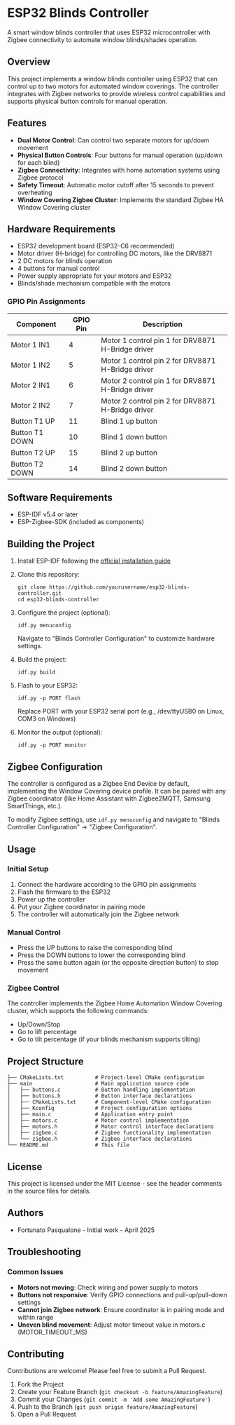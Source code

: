 # ESP32 Blinds Controller

A smart window blinds controller that uses ESP32 microcontroller with Zigbee connectivity to automate window blinds/shades operation.

## Overview

This project implements a window blinds controller using ESP32 that can control up to two motors for automated window coverings. The controller integrates with Zigbee networks to provide wireless control capabilities and supports physical button controls for manual operation.

## Features

- **Dual Motor Control**: Can control two separate motors for up/down movement
- **Physical Button Controls**: Four buttons for manual operation (up/down for each blind)
- **Zigbee Connectivity**: Integrates with home automation systems using Zigbee protocol
- **Safety Timeout**: Automatic motor cutoff after 15 seconds to prevent overheating
- **Window Covering Zigbee Cluster**: Implements the standard Zigbee HA Window Covering cluster

## Hardware Requirements

- ESP32 development board (ESP32-C6 recommended)
- Motor driver (H-bridge) for controlling DC motors, like the DRV8871
- 2 DC motors for blinds operation
- 4 buttons for manual control
- Power supply appropriate for your motors and ESP32
- Blinds/shade mechanism compatible with the motors

### GPIO Pin Assignments

| Component      | GPIO Pin | Description                                       |
| -------------- | -------- | ------------------------------------------------- |
| Motor 1 IN1    | 4        | Motor 1 control pin 1 for DRV8871 H-Bridge driver |
| Motor 1 IN2    | 5        | Motor 1 control pin 2 for DRV8871 H-Bridge driver |
| Motor 2 IN1    | 6        | Motor 2 control pin 1 for DRV8871 H-Bridge driver |
| Motor 2 IN2    | 7        | Motor 2 control pin 2 for DRV8871 H-Bridge driver |
| Button T1 UP   | 11       | Blind 1 up button                                 |
| Button T1 DOWN | 10       | Blind 1 down button                               |
| Button T2 UP   | 15       | Blind 2 up button                                 |
| Button T2 DOWN | 14       | Blind 2 down button                               |

## Software Requirements

- ESP-IDF v5.4 or later
- ESP-Zigbee-SDK (included as components)

## Building the Project

1. Install ESP-IDF following the [official installation guide](https://docs.espressif.com/projects/esp-idf/en/latest/esp32/get-started/index.html)
2. Clone this repository:
   ```
   git clone https://github.com/yourusername/esp32-blinds-controller.git
   cd esp32-blinds-controller
   ```
3. Configure the project (optional):

   ```
   idf.py menuconfig
   ```

   Navigate to "Blinds Controller Configuration" to customize hardware settings.

4. Build the project:

   ```
   idf.py build
   ```

5. Flash to your ESP32:

   ```
   idf.py -p PORT flash
   ```

   Replace PORT with your ESP32 serial port (e.g., /dev/ttyUSB0 on Linux, COM3 on Windows)

6. Monitor the output (optional):
   ```
   idf.py -p PORT monitor
   ```

## Zigbee Configuration

The controller is configured as a Zigbee End Device by default, implementing the Window Covering device profile. It can be paired with any Zigbee coordinator (like Home Assistant with Zigbee2MQTT, Samsung SmartThings, etc.).

To modify Zigbee settings, use `idf.py menuconfig` and navigate to "Blinds Controller Configuration" → "Zigbee Configuration".

## Usage

### Initial Setup

1. Connect the hardware according to the GPIO pin assignments
2. Flash the firmware to the ESP32
3. Power up the controller
4. Put your Zigbee coordinator in pairing mode
5. The controller will automatically join the Zigbee network

### Manual Control

- Press the UP buttons to raise the corresponding blind
- Press the DOWN buttons to lower the corresponding blind
- Press the same button again (or the opposite direction button) to stop movement

### Zigbee Control

The controller implements the Zigbee Home Automation Window Covering cluster, which supports the following commands:

- Up/Down/Stop
- Go to lift percentage
- Go to tilt percentage (if your blinds mechanism supports tilting)

## Project Structure

```
├── CMakeLists.txt          # Project-level CMake configuration
├── main                    # Main application source code
│   ├── buttons.c           # Button handling implementation
│   ├── buttons.h           # Button interface declarations
│   ├── CMakeLists.txt      # Component-level CMake configuration
│   ├── Kconfig             # Project configuration options
│   ├── main.c              # Application entry point
│   ├── motors.c            # Motor control implementation
│   ├── motors.h            # Motor control interface declarations
│   ├── zigbee.c            # Zigbee functionality implementation
│   └── zigbee.h            # Zigbee interface declarations
└── README.md               # This file
```

## License

This project is licensed under the MIT License - see the header comments in the source files for details.

## Authors

- Fortunato Pasqualone - Initial work - April 2025

## Troubleshooting

### Common Issues

- **Motors not moving**: Check wiring and power supply to motors
- **Buttons not responsive**: Verify GPIO connections and pull-up/pull-down settings
- **Cannot join Zigbee network**: Ensure coordinator is in pairing mode and within range
- **Uneven blind movement**: Adjust motor timeout value in motors.c (MOTOR_TIMEOUT_MS)

## Contributing

Contributions are welcome! Please feel free to submit a Pull Request.

1. Fork the Project
2. Create your Feature Branch (`git checkout -b feature/AmazingFeature`)
3. Commit your Changes (`git commit -m 'Add some AmazingFeature'`)
4. Push to the Branch (`git push origin feature/AmazingFeature`)
5. Open a Pull Request
